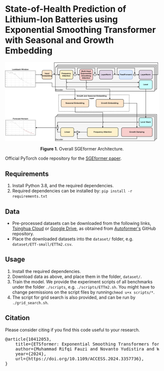 # State-of-Health Prediction of Lithium-Ion Batteries using Exponential Smoothing Transformer with Seasonal and Growth Embedding

<p align="center">
<img src="./pics/SGEFormer Architecture.png" width = "700" alt="" align=center />
<br><br>
<b>Figure 1.</b> Overall SGEformer Architecture.
</p>

Official PyTorch code repository for the [SGEformer paper](https://doi.org/10.1109/ACCESS.2024.3357736).

## Requirements

1. Install Python 3.8, and the required dependencies.
2. Required dependencies can be installed by: ```pip install -r requirements.txt```

## Data

* Pre-processed datasets can be downloaded from the following
  links, [Tsinghua Cloud](https://cloud.tsinghua.edu.cn/d/e1ccfff39ad541908bae/)
  or [Google Drive](https://drive.google.com/drive/folders/1ZOYpTUa82_jCcxIdTmyr0LXQfvaM9vIy?usp=sharing), as obtained
  from [Autoformer's](https://github.com/thuml/Autoformer) GitHub repository.
* Place the downloaded datasets into the `dataset/` folder, e.g. `dataset/ETT-small/ETTm2.csv`.

## Usage

1. Install the required dependencies.
2. Download data as above, and place them in the folder, `dataset/`.
3. Train the model. We provide the experiment scripts of all benchmarks under the folder `./scripts`,
   e.g. `./scripts/ETTm2.sh`. You might have to change permissions on the script files by running`chmod u+x scripts/*`.
4. The script for grid search is also provided, and can be run by `./grid_search.sh`.

## Citation
Please consider citing if you find this code useful to your research.
<pre>@article{10412053,
    title={ETSformer: Exponential Smoothing Transformers for Time-series Forecasting},
    author={Muhammad Rifqi Fauzi and Novanto Yudistira and Wayan Firdaus Mahmudy},
    year={2024},
    url={https://doi.org/10.1109/ACCESS.2024.3357736},
}</pre>
